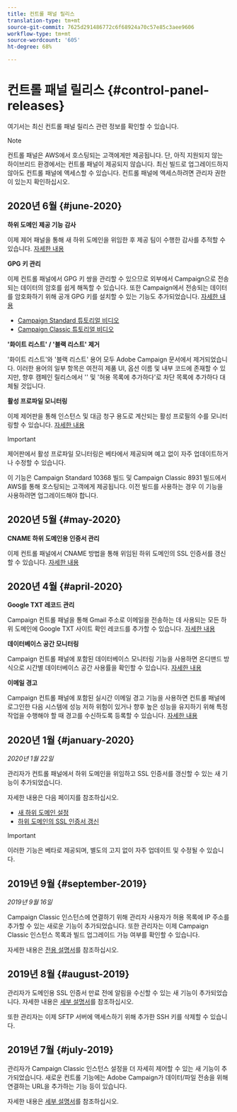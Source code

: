 ```yaml
---
title: 컨트롤 패널 릴리스
translation-type: tm+mt
source-git-commit: 7625d291486772c6f68924a70c57e85c3aee9606
workflow-type: tm+mt
source-wordcount: '605'
ht-degree: 68%

---
```



# 컨트롤 패널 릴리스 {#control-panel-releases}

여기서는 최신 컨트롤 패널 릴리스 관련 정보를 확인할 수 있습니다.

>[!NOTE]
>
>컨트롤 패널은 AWS에서 호스팅되는 고객에게만 제공됩니다. 단, 아직 지원되지 않는 하이브리드 환경에서는 컨트롤 패널이 제공되지 않습니다. 최신 빌드로 업그레이드하지 않아도 컨트롤 패널에 액세스할 수 있습니다. 컨트롤 패널에 액세스하려면 관리자 권한이 있는지 확인하십시오.

## 2020년 6월 {#june-2020}

**하위 도메인 제공 기능 감사**

이제 제어 패널을 통해 새 하위 도메인을 위임한 후 제공 팀이 수행한 감사를 추적할 수 있습니다. [자세한 내용](subdomains-certificates/using/setting-up-new-subdomain.md)

**GPG 키 관리**

이제 컨트롤 패널에서 GPG 키 쌍을 관리할 수 있으므로 외부에서 Campaign으로 전송되는 데이터의 암호를 쉽게 해독할 수 있습니다. 또한 Campaign에서 전송되는 데이터를 암호화하기 위해 공개 GPG 키를 설치할 수 있는 기능도 추가되었습니다. [자세한 내용](instances-settings/using/gpg-keys-management.md)
* [Campaign Standard 튜토리얼 비디오](https://docs.adobe.com/content/help/en/campaign-standard-learn/tutorials/administrating/control-panel/generating-and-installing-gpg-keys.html)
* [Campaign Classic 튜토리얼 비디오](https://docs.adobe.com/content/help/en/campaign-classic-learn/tutorials/administrating/control-panel-acc/generating-and-installing-gpg-keys.html)

**&#39;화이트 리스트&#39; / &#39;블랙 리스트&#39; 제거**

&#39;화이트 리스트&#39;와 &#39;블랙 리스트&#39; 용어 모두 Adobe Campaign 문서에서 제거되었습니다. 이러한 용어의 일부 항목은 여전히 제품 UI, 옵션 이름 및 내부 코드에 존재할 수 있지만, 향후 캠페인 릴리스에서 &#39;&#39; 및 &#39;허용 목록에 추가하다&#39;로 차단 목록에 추가하다 대체될 것입니다.

**활성 프로파일 모니터링**

이제 제어판을 통해 인스턴스 및 대금 청구 용도로 계산되는 활성 프로필의 수를 모니터링할 수 있습니다. [자세한 내용](performance-monitoring/using/active-profiles-monitoring.md)

>[!IMPORTANT]
>
>제어판에서 활성 프로파일 모니터링은 베타에서 제공되며 예고 없이 자주 업데이트하거나 수정할 수 있습니다.
>
>이 기능은 Campaign Standard 10368 빌드 및 Campaign Classic 8931 빌드에서 AWS를 통해 호스팅되는 고객에게 제공됩니다. 이전 빌드를 사용하는 경우 이 기능을 사용하려면 업그레이드해야 합니다.

## 2020년 5월 {#may-2020}

**CNAME 하위 도메인용 인증서 관리**

이제 컨트롤 패널에서 CNAME 방법을 통해 위임된 하위 도메인의 SSL 인증서를 갱신할 수 있습니다. [자세한 내용](subdomains-certificates/using/renewing-subdomain-certificate.md)

## 2020년 4월 {#april-2020}

**Google TXT 레코드 관리**

Campaign 컨트롤 패널을 통해 Gmail 주소로 이메일을 전송하는 데 사용되는 모든 하위 도메인에 Google TXT 사이트 확인 레코드를 추가할 수 있습니다. [자세한 내용](subdomains-certificates/using/managing-txt-records.md)

**데이터베이스 공간 모니터링**

Campaign 컨트롤 패널에 포함된 데이터베이스 모니터링 기능을 사용하면 온디맨드 방식으로 시간별 데이터베이스 공간 사용률을 확인할 수 있습니다. [자세한 내용](performance-monitoring/using/database-monitoring.md)

**이메일 경고**

Campaign 컨트롤 패널에 포함된 실시간 이메일 경고 기능을 사용하면 컨트롤 패널에 로그인한 다음 시스템에 성능 저하 위험이 있거나 향후 높은 성능을 유지하기 위해 특정 작업을 수행해야 할 때 경고를 수신하도록 등록할 수 있습니다. [자세한 내용](performance-monitoring/using/email-alerting.md)

## 2020년 1월 {#january-2020}

*2020년 1월 22일*

관리자가 컨트롤 패널에서 하위 도메인을 위임하고 SSL 인증서를 갱신할 수 있는 새 기능이 추가되었습니다.

자세한 내용은 다음 페이지를 참조하십시오.
* [새 하위 도메인 설정](subdomains-certificates/using/setting-up-new-subdomain.md)
* [하위 도메인의 SSL 인증서 갱신](subdomains-certificates/using/renewing-subdomain-certificate.md)

>[!IMPORTANT]
>
>이러한 기능은 베타로 제공되며, 별도의 고지 없이 자주 업데이트 및 수정될 수 있습니다.

## 2019년 9월 {#september-2019}

*2019년 9월 16일*

Campaign Classic 인스턴스에 연결하기 위해 관리자 사용자가 허용 목록에 IP 주소를 추가할 수 있는 새로운 기능이 추가되었습니다.
또한 관리자는 이제 Campaign Classic 인스턴스 목록과 빌드 업그레이드 가능 여부를 확인할 수 있습니다.

자세한 내용은 [전용 설명서](instances-settings/using/ip-allow-listing-instance-access.md)를 참조하십시오.

## 2019년 8월 {#august-2019}

관리자가 도메인용 SSL 인증서 만료 전에 알림을 수신할 수 있는 새 기능이 추가되었습니다. 자세한 내용은 [세부 설명서](subdomains-certificates/using/monitoring-ssl-certificates.md)를 참조하십시오.

또한 관리자는 이제 SFTP 서버에 액세스하기 위해 추가한 SSH 키를 삭제할 수 있습니다.

## 2019년 7월 {#july-2019}

관리자가 Campaign Classic 인스턴스 설정을 더 자세히 제어할 수 있는 새 기능이 추가되었습니다. 새로운 컨트롤 기능에는 Adobe Campaign가 데이터/파일 전송을 위해 연결하는 URL을 추가하는 기능 등이 있습니다.

자세한 내용은 [세부 설명서](instances-settings/using/url-permissions.md)를 참조하십시오.
